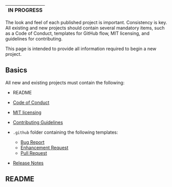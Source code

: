 | IN PROGRESS |
| --- |

The look and feel of each published project is important. Consistency is key. All existing and new projects should contain several mandatory items, such as a Code of Conduct, templates for GitHub flow, MIT licensing, and guidelines for contributing. 

This page is intended to provide all information required to begin a new project. 

## Basics

All new and existing projects must contain the following: 

* README


* [Code of Conduct]()
* [MIT licensing](https://github.com/rubrikinc/welcome-to-rubrik-build/blob/master/LICENSE)
* [Contributing  Guidelines](https://github.com/rubrikinc/welcome-to-rubrik-build/blob/master/CONTRIBUTING.md)
* `.github` folder containing the following templates:

    * [Bug Report](https://github.com/rubrikinc/welcome-to-rubrik-build/blob/master/Templates/bug-report.md) 
    * [Enhancement Request](https://github.com/rubrikinc/welcome-to-rubrik-build/blob/master/Templates/enhancement_request.md)
    * [Pull Request](https://github.com/rubrikinc/welcome-to-rubrik-build/blob/master/Templates/pull_request_template.md)

* [Release Notes](https://github.com/rubrikinc/welcome-to-rubrik-build/blob/master/maintainers/guide/release-notes.md)

## README

